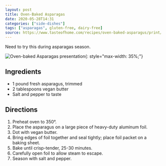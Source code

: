 ```yaml
---
layout: post
title: Oven-Baked Asparagas
date: 2020-05-28T14:31
categories: ["side-dishes"]
tags: ["asparagas", gluten-free, dairy-free]
source: https://www.tasteofhome.com/recipes/oven-baked-asparagus/print/
---
```

Need to try this during asparagas season.

![Oven-baked Asparagas presentation]({{site.baseurl}}/img/Oven-Baked-Asparagus_EXPS_FT19_1619_F_0918_1-2.jpg){: style="max-width: 35%;"}

## Ingredients ##

- 1 pound fresh asparagus, trimmed
- 2 tablespoons vegan butter
- Salt and pepper to taste

## Directions ##

1. Preheat oven to 350°. 
2. Place the asparagus on a large piece of heavy-duty aluminum foil. 
3. Dot with vegan butter. 
4. Bring edges of foil together and seal tightly; place foil packet on a baking sheet. 
5. Bake until crisp-tender, 25-30 minutes. 
6. Carefully open foil to allow steam to escape. 
7. Season with salt and pepper.
